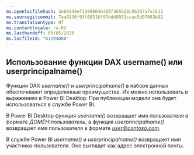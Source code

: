 ```yaml
---
ms.openlocfilehash: 3e89344ef1298864b485f465b28c56397a7e1511
ms.sourcegitcommit: 7aa0136f93f88516f97ddd8031ccac5d07863b92
ms.translationtype: HT
ms.contentlocale: ru-RU
ms.lasthandoff: 05/05/2020
ms.locfileid: "61194088"
---
```

## <a name="using-the-username-or-userprincipalname-dax-function"></a>Использование функции DAX username() или userprincipalname()
Функции DAX *username()* и *userprincipalname()* в наборе данных обеспечивают определенные преимущества. Их можно использовать в выражениях в Power BI Desktop. При публикации модели она будет использоваться в службе Power BI.

В Power BI Desktop функция *username()* возвращает имя пользователя в формате *ДОМЕН\пользователь*, а функция *userprincipalname()* возвращает имя пользователя в формате <em>user@contoso.com</em>.

В службе Power BI *username()* и *userprincipalname()* возвращают имя участника-пользователя. Оно выглядит как адрес электронной почты.

